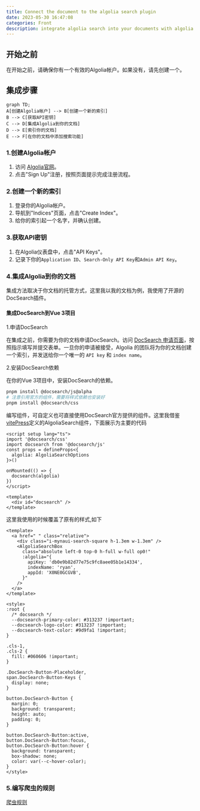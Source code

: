 ```yaml
---
title: Connect the document to the algolia search plugin
date: 2023-05-30 16:47:08
categories: Front
description: integrate algolia search into your documents with algolia you can provide powerful search capabilities for your documents or websites
---
```


## 开始之前

在开始之前，请确保你有一个有效的Algolia帐户。如果没有，请先创建一个。

## 集成步骤

```mermaid
graph TD;
A[创建Algolia帐户] --> B[创建一个新的索引]
B --> C[获取API密钥]
C --> D[集成Algolia到你的文档]
D --> E[索引你的文档]
E --> F[在你的文档中添加搜索功能]
```

### 1.创建Algolia帐户

1. 访问 [Algolia官网](https://www.algolia.com/)。
2. 点击"Sign Up"注册，按照页面提示完成注册流程。

### 2.创建一个新的索引

1. 登录你的Algolia帐户。
2. 导航到"Indices"页面，点击"Create Index"。
3. 给你的索引起一个名字，并确认创建。

### 3.获取API密钥

1. 在Algolia仪表盘中，点击"API Keys"。
2. 记录下你的`Application ID`、`Search-Only API Key`和`Admin API Key`。

### 4.集成Algolia到你的文档

集成方法取决于你文档的托管方式，这里我以我的文档为例，我使用了开源的DocSearch插件。

#### 集成DocSearch到Vue 3项目

1.申请DocSearch

在集成之前，你需要为你的文档申请DocSearch。访问 [DocSearch 申请页面](https://docsearch.algolia.com/apply/)，按照指示填写并提交表单。一旦你的申请被接受，Algolia 的团队将为你的文档创建一个索引，并发送给你一个唯一的 `API key` 和 `index name`。

2.安装DocSearch依赖

在你的Vue 3项目中，安装DocSearch的依赖。

```bash
pnpm install @docsearch/js@alpha
# 注意引用官方的组件，需要将样式依赖也安装好
pnpm install @docsearch/css
```

编写组件，可自定义也可直接使用DocSearch官方提供的组件。这里我借鉴[vitePress](https://github.com/vuejs/vitepress/blob/main/src/client/theme-default/components/VPAlgoliaSearchBox.vue)定义的AlgoliaSearch组件，下面展示为主要的代码

```vue
<script setup lang="ts">
import '@docsearch/css'
import docsearch from '@docsearch/js'
const props = defineProps<{
  algolia: AlgoliaSearchOptions
}>()

onMounted(() => {
  docsearch(algolia)
})
</script>

<template>
  <div id="docsearch" />
</template>
```

这里我使用的时候覆盖了原有的样式,如下

```vue
<template>
  <a href=" " class="relative">
    <div class="i-mynaui-search-square h-1.3em w-1.3em" />
    <AlgoliaSearchBox
      class="absolute left-0 top-0 h-full w-full op0!"
      :algolia="{
        apiKey: 'db0e9b82d77e75c9fc8aee05b1e14334',
        indexName: 'ryan',
        appId: 'X0NE0GCGVB',
      }"
    />
  </a>
</template>

<style>
:root {
  /* docsearch */
  --docsearch-primary-color: #313237 !important;
  --docsearch-logo-color: #313237 !important;
  --docsearch-text-color: #9d9fa1 !important;
}

.cls-1,
.cls-2 {
  fill: #060606 !important;
}

.DocSearch-Button-Placeholder,
span.DocSearch-Button-Keys {
  display: none;
}

button.DocSearch-Button {
  margin: 0;
  background: transparent;
  height: auto;
  padding: 0;
}

button.DocSearch-Button:active,
button.DocSearch-Button:focus,
button.DocSearch-Button:hover {
  background: transparent;
  box-shadow: none;
  color: var(--c-hover-color);
}
</style>
```

### 5.编写爬虫的规则

[爬虫规则](https://github.com/rr210/docs-crawler)

